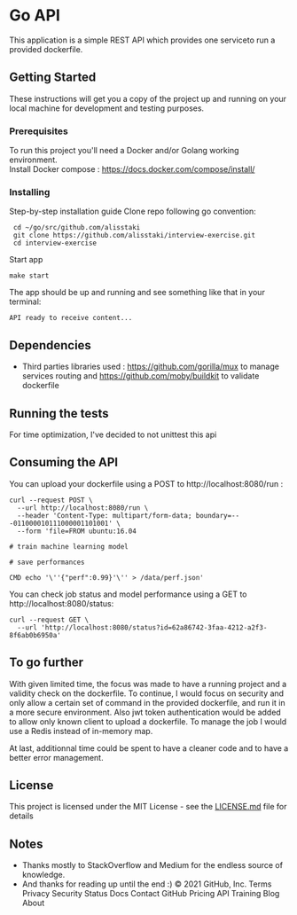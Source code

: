 # Go API

This application is a simple REST API which provides one serviceto run a provided dockerfile.

## Getting Started

These instructions will get you a copy of the project up and running on your local machine for development and testing purposes.

### Prerequisites

To run this project you'll need a Docker and/or Golang working environment.<br>
Install Docker compose : https://docs.docker.com/compose/install/<br>

### Installing

Step-by-step installation guide
Clone repo following go convention:
```
 cd ~/go/src/github.com/alisstaki
 git clone https://github.com/alisstaki/interview-exercise.git
 cd interview-exercise
```
Start app
```
make start
```

The app should be up and running and see something like that in your terminal:
```
API ready to receive content...
```

## Dependencies

* Third parties libraries used : https://github.com/gorilla/mux to manage services routing and https://github.com/moby/buildkit to validate dockerfile

## Running the tests

For time optimization, I've decided to not unittest this api

## Consuming the API

You can upload your dockerfile using a POST to http://localhost:8080/run :
```
curl --request POST \
  --url http://localhost:8080/run \
  --header 'Content-Type: multipart/form-data; boundary=---011000010111000001101001' \
  --form 'file=FROM ubuntu:16.04

# train machine learning model

# save performances

CMD echo '\''{"perf":0.99}'\'' > /data/perf.json'
```

You can check job status and model performance using a GET to http://localhost:8080/status:
```
curl --request GET \
  --url 'http://localhost:8080/status?id=62a86742-3faa-4212-a2f3-8f6ab0b6950a'
```

## To go further

With given limited time, the focus was made to have a running project and a validity check on the dockerfile.
To continue, I would focus on security and only allow a certain set of command in the provided dockerfile, and run it in a more secure environment.
Also jwt token authentication would be added to allow only known client to upload a dockerfile.
To manage the job I would use a Redis instead of in-memory map.

At last, additionnal time could be spent to have a cleaner code and to have a better error management.

## License

This project is licensed under the MIT License - see the [LICENSE.md](LICENSE.md) file for details

## Notes
* Thanks mostly to StackOverflow and Medium for the endless source of knowledge.
* And thanks for reading up until the end :)
© 2021 GitHub, Inc.
Terms
Privacy
Security
Status
Docs
Contact GitHub
Pricing
API
Training
Blog
About
